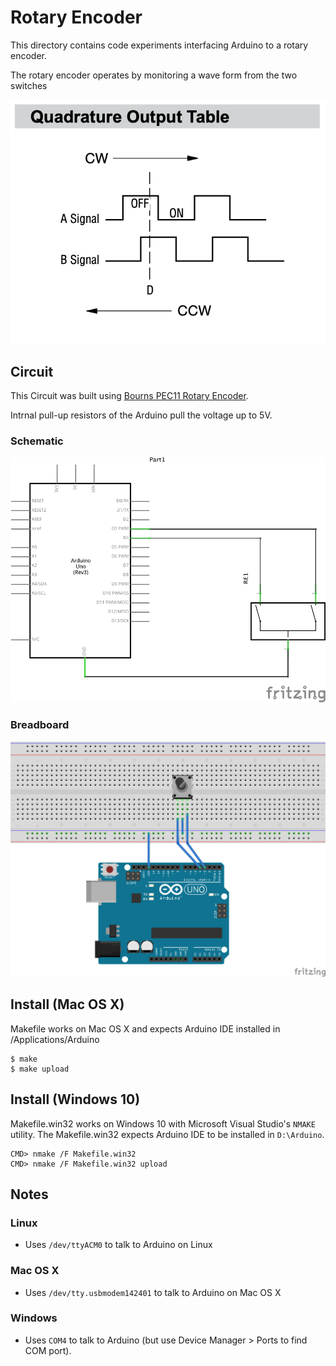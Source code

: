 # Rotary Encoder

This directory contains code experiments interfacing Arduino to a
rotary encoder.

The rotary encoder operates by monitoring a wave form from the two switches

![Schematic](encoder-output-table.png)


## Circuit

This Circuit was built using [Bourns PEC11 Rotary Encoder](../../ElectronicsNotebook/Datasheets/RotaryEncoder/Bourns-PEC11/index/md).

Intrnal pull-up resistors of the Arduino pull the voltage up to 5V.

### Schematic

![Schematic](rotary-encoder-schematic.png)

### Breadboard

![Breadboard](rotary-encoder-breadboard.png)


## Install (Mac OS X)

Makefile works on Mac OS X and expects Arduino IDE installed
in /Applications/Arduino

```
$ make
$ make upload
```

## Install (Windows 10)

Makefile.win32 works on Windows 10 with Microsoft Visual Studio's `NMAKE` utility.
The Makefile.win32 expects Arduino IDE to be installed in `D:\Arduino`.

```
CMD> nmake /F Makefile.win32
CMD> nmake /F Makefile.win32 upload
```

## Notes

### Linux 
* Uses `/dev/ttyACM0` to talk to Arduino on Linux

### Mac OS X 
* Uses `/dev/tty.usbmodem142401` to talk to Arduino on Mac OS X

### Windows
* Uses `COM4` to talk to Arduino (but use Device Manager > Ports to find COM port).
